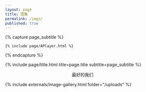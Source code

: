 ```yaml
---
layout: page
title: 图集
permalink: /imgs/
published: true
---
```


<div class="page" >

{% capture page_subtitle %}
<!-- 可以加一个音乐播放器 -->
	{% include page/APlayer.html %}
{% endcapture %}

{% include page/title.html title=page.title subtitle=page_subtitle %}

<center>最好的我们</center>

{% include externals/image-gallery.html folder="/uploads" %}

</div>
